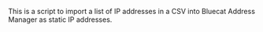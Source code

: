 This is a script to import a list of IP addresses in a CSV into Bluecat Address Manager as static IP addresses.
